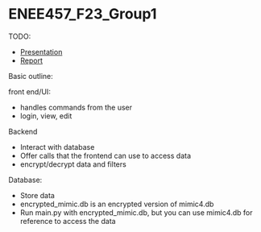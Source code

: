 # ENEE457_F23_Group1

TODO:
* [Presentation](https://docs.google.com/presentation/d/1iKBgpcbZ87xw8Kw9oIA6z6mKHw8Q6pfWGXVQtlmzVsg/edit?usp=sharing)
* [Report](https://www.overleaf.com/9268358524drbshrvphctj#c26109)

Basic outline:

front end/UI:
* handles commands from the user
* login, view, edit

Backend
* Interact with database
* Offer calls that the frontend can use to access data
* encrypt/decrypt data and filters

Database:
* Store data
* encrypted_mimic.db is an encrypted version of mimic4.db
* Run main.py with encrypted_mimic.db, but you can use mimic4.db for reference to access the data


